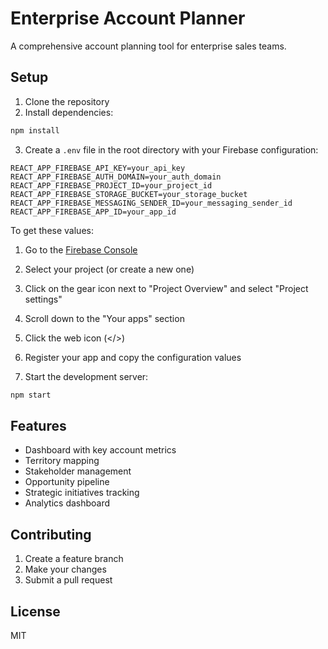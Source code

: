 # Enterprise Account Planner

A comprehensive account planning tool for enterprise sales teams.

## Setup

1. Clone the repository
2. Install dependencies:
```bash
npm install
```

3. Create a `.env` file in the root directory with your Firebase configuration:
```
REACT_APP_FIREBASE_API_KEY=your_api_key
REACT_APP_FIREBASE_AUTH_DOMAIN=your_auth_domain
REACT_APP_FIREBASE_PROJECT_ID=your_project_id
REACT_APP_FIREBASE_STORAGE_BUCKET=your_storage_bucket
REACT_APP_FIREBASE_MESSAGING_SENDER_ID=your_messaging_sender_id
REACT_APP_FIREBASE_APP_ID=your_app_id
```

To get these values:
1. Go to the [Firebase Console](https://console.firebase.google.com/)
2. Select your project (or create a new one)
3. Click on the gear icon next to "Project Overview" and select "Project settings"
4. Scroll down to the "Your apps" section
5. Click the web icon (</>)
6. Register your app and copy the configuration values

4. Start the development server:
```bash
npm start
```

## Features

- Dashboard with key account metrics
- Territory mapping
- Stakeholder management
- Opportunity pipeline
- Strategic initiatives tracking
- Analytics dashboard

## Contributing

1. Create a feature branch
2. Make your changes
3. Submit a pull request

## License

MIT
